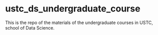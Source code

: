 # ustc_ds_undergraduate_course
This is the repo of the materials of the undergraduate courses in USTC, school of Data Science.
